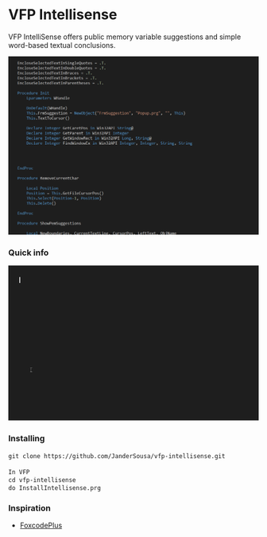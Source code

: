 # VFP Intellisense
VFP IntelliSense offers public memory variable suggestions and simple word-based textual conclusions.

![Suggestions](https://github.com/JanderSousa/vfp-intellisense/blob/master/demo/Suggestions.gif)

### Quick info
![Suggestions](https://github.com/JanderSousa/vfp-intellisense/blob/master/demo/info.gif)

### Installing
```
git clone https://github.com/JanderSousa/vfp-intellisense.git

In VFP
cd vfp-intellisense
do InstallIntellisense.prg
```


### Inspiration
* [FoxcodePlus](https://github.com/VFPX/FoxcodePlus)
